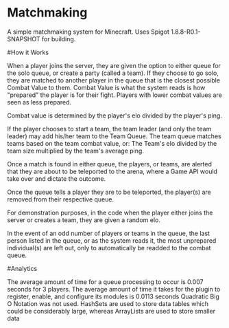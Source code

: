 # Matchmaking


A simple matchmaking system for Minecraft.
Uses Spigot 1.8.8-R0.1-SNAPSHOT for building.

#How it Works

When a player joins the server, they are given the option to either queue for the solo queue, or create a party (called a team). If they choose to go solo, they are matched to another player in the queue that is the closest possible Combat Value to them. Combat Value is what the system reads is how "prepared" the player is for their fight. Players with lower combat values are seen as less prepared.

Combat value is determined by the player's elo divided by the player's ping.

If the player chooses to start a team, the team leader (and only the team leader) may add his/her team to the Team Queue. The team queue matches teams based on the team combat value, or: The Team's elo divided by the team size multiplied by the team's average ping.

Once a match is found in either queue, the players, or teams, are alerted that they are about to be teleported to the arena, where a Game API would take over and dictate the outcome.

Once the queue tells a player they are to be teleported, the player(s) are removed from their respective queue.

For demonstration purposes, in the code when the player either joins the server or creates a team, they are given a random elo.

In the event of an odd number of players or teams in the queue, the last person listed in the queue, or as the system reads it, the most unprepared individual(s) are left out, only to automatically be readded to the combat queue.



#Analytics

The average amount of time for a queue processing to occur is 0.007 seconds for 3 players.
The average amount of time it takes for the plugin to register, enable, and configure its modules is 0.0113 seconds
Quadratic Big O Notation was not used.
HashSets are used to store data tables which could be considerably large, whereas ArrayLists are used to store smaller data
